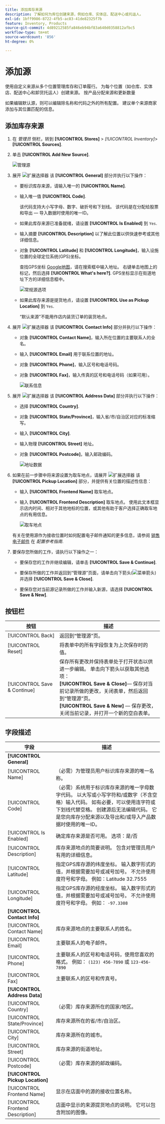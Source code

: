 ```yaml
---
title: 添加库存来源
description: 了解如何为库位创建来源，例如仓库、实体店、配送中心或托运人。
exl-id: 1bff9986-8722-4fb5-ac83-41de82325f7b
feature: Inventory, Products
source-git-commit: 4d89212585fa846eb94bf83a640d0358812afbc5
workflow-type: tm+mt
source-wordcount: '856'
ht-degree: 0%

---
```


# 添加源

使用自定义来源从多个位置管理库存和订单履行。 为每个位置（如仓库、实体店、配送中心和卸货托运人）创建来源。 按产品分配来源和更新数量

如果编辑默认源，则可以编辑除名称和代码之外的所有配置。 建议单个来源商家添加与其位置匹配的信息。

## 添加库存来源

1. 在 _管理员_ 侧栏，转到 **[!UICONTROL Stores]** > _[!UICONTROL Inventory]_>**[!UICONTROL Sources]**.

1. 单击 **[!UICONTROL Add New Source]**.

   ![管理源](assets/inventory-sources.png)

1. 展开 ![扩展选择器](../assets/icon-display-expand.png) 该 **[!UICONTROL General]** 部分并执行以下操作：

   - 要标识库存来源，请输入唯一的 **[!UICONTROL Name]**.

   - 输入唯一值 **[!UICONTROL Code]**.

     该代码支持大小写字母、数字、破折号和下划线。 该代码是在分配给股票和导出 — 导入数据时使用的唯一ID。

   - 如果此库存来源已准备就绪，请设置 **[!UICONTROL Is Enabled]** 到 `Yes`.

   - 输入摘要 **[!UICONTROL Description]** 以了解此位置以供快速参考或其他详细信息。

   - 对象 **[!UICONTROL Latitude]** 和 **[!UICONTROL Longitude]**，输入设施位置的全球定位系统(GPS)坐标。

     查找GPS坐标 [Google地图][1]，请在搜索框中输入地址。 右键单击地图上的标记，然后选择 **[!UICONTROL What's here?]**. GPS坐标显示在街道地址下方的详细信息框中。

     ![常规源选项](assets/inventory-source-general.png)

   - 如果此库存来源是提货地点，请设置 **[!UICONTROL Use as Pickup Location]** 到 `Yes`.

     “默认来源”不能用作店内装货订单的装货地点。

1. 展开 ![扩展选择器](../assets/icon-display-expand.png) 该 **[!UICONTROL Contact Info]** 部分并执行以下操作：

   - 对象 **[!UICONTROL Contact Name]**，输入所在位置的主要联系人的全名。

   - 输入 **[!UICONTROL Email]** 用于联系位置的地址。

   - 对象 **[!UICONTROL Phone]**，输入区号和电话号码。

   - 对象 **[!UICONTROL Fax]**，输入传真的区号和电话号码（如果可用）。

     ![联系信息](assets/inventory-source-contact-info.png)

1. 展开 ![扩展选择器](../assets/icon-display-expand.png) 该 **[!UICONTROL Address Data]** 部分并执行以下操作：

   - 选择 **[!UICONTROL Country]**.

   - 对象 **[!UICONTROL State/Province]**，输入省/市/自治区对应的标准缩写。

   - 输入 **[!UICONTROL City]**.

   - 输入物理 **[!UICONTROL Street]** 地址。

   - 对象 **[!UICONTROL Postcode]**，输入邮政编码。

     ![地址数据](assets/inventory-source-address.png)

1. 如果在前一步骤中将来源设置为取车地点，请展开 ![扩展选择器](../assets/icon-display-expand.png) 该 **[!UICONTROL Pickup Location]** 部分，并提供有关位置的描述性信息：

   - 输入 **[!UICONTROL Frontend Name]** 取车地点。

   - 输入 **[!UICONTROL Frontend Description]** 取车地点。 使用此文本框显示店内时间、相对于其他地标的位置，或其他有助于客户选择正确取车地点的有用信息。

     ![取车地点](assets/inventory-pickup-location.png)

   有关在使用源作为接收位置时如何配置电子邮件通知的更多信息，请参阅 [销售电子邮件](../configuration-reference/sales/sales-emails.md) 在 _配置参考指南_.

1. 要保存您所做的工作，请执行以下操作之一：

   - 要保存您的工作并继续编辑，请单击 **[!UICONTROL Save & Continue]**.

   - 要保存所做的工作并返回到“管理源”页面，请单击向下箭头(![菜单箭头](../assets/icon-menu-down-arrow-red.png))并选择 **[!UICONTROL Save & Close]**.

   - 要保存您对当前源记录所做的工作并输入新源，请选择 **[!UICONTROL Save & New]**.

## 按钮栏

| 按钮 | 描述 |
|--|--|
| [!UICONTROL Back] | 返回到“管理源”页。 |
| [!UICONTROL Reset] | 将表单中的所有字段恢复为上次保存时的值。 |
| [!UICONTROL Save & Continue] | 保存所有更改并保持表单处于打开状态以供进一步编辑。 单击向下箭头以获取其他选项：<br/>**[!UICONTROL Save & Close]**— 保存对当前记录所做的更改，关闭表单，然后返回到“管理源”页。<br/>**[!UICONTROL Save & New]**  — 保存更改，关闭当前记录，并打开一个新的空白表单。 |

## 字段描述

| 字段 | 描述 |
|--|--|
| **[!UICONTROL General]** | |
| [!UICONTROL Name] | （必需）为管理员用户标识库存来源的唯一名称。 |
| [!UICONTROL Code] | （必需）系统用于标识库存来源的唯一字母数字代码。 以大写或小写字符和/或数字（不含空格）输入代码。 如有必要，可以使用连字符或下划线代替空格。 创建源后无法编辑代码。 它是您向库存分配来源以及导出和/或导入产品数据时使用的唯一ID。 |
| [!UICONTROL Is Enabled] | 确定库存来源是否可用。 选项：是/否 |
| [!UICONTROL Description] | 库存来源地点的简要说明。 包含对管理员用户有用的详细信息。 |
| [!UICONTROL Latitude] | 指定GPS库存源的纬度坐标。 输入数字形式的值，并根据需要加号或减号加号。 不允许使用度符号和字母。 例如：Latitude 32.7555 |
| [!UICONTROL Longitude] | 指定GPS库存源的经度坐标。 输入数字形式的值，并根据需要加号或减号加号。 不允许使用度符号和字母。 例如： `-97.3308` |
| **[!UICONTROL Contact Info]** | |
| [!UICONTROL Contact Name] | 库存来源地点的主要联系人的姓名。 |
| [!UICONTROL Email] | 主要联系人的电子邮件。 |
| [!UICONTROL Phone] | 主要联系人的区号和电话号码，使用您喜欢的格式。 例如： `(123) 456-7890` 或 `123-456-7890` |
| [!UICONTROL Fax] | 主要联系人的区号和传真号。 |
| **[!UICONTROL Address Data]** | |
| [!UICONTROL Country] | （必需）库存来源所在的国家/地区。 |
| [!UICONTROL State/Province] | 库存来源所在的省/市/自治区。 |
| [!UICONTROL City] | 库存来源所在的城市。 |
| [!UICONTROL Street] | 库存来源的街道地址。 |
| [!UICONTROL Postcode] | （必需）库存来源的邮政编码。 |
| **[!UICONTROL Pickup Location]** | |
| [!UICONTROL Frontend Name] | 显示在店面中的源的接收位置名称。 |
| [!UICONTROL Frontend Description] | 店面中显示的来源提货地点的说明。 它可以包含附加的图像。 |

[1]: https://www.google.com/maps
